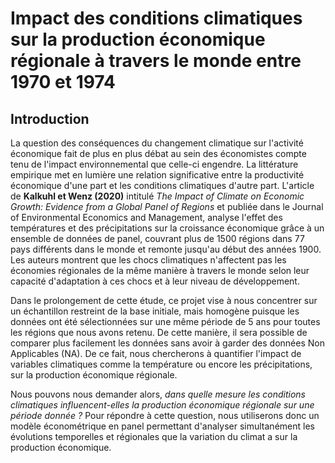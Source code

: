 # Impact des conditions climatiques sur la production économique régionale à travers le monde entre 1970 et 1974

## Introduction
La question des conséquences du changement climatique sur l'activité économique fait de plus en plus débat au sein des économistes compte tenu de l'impact environnemental que celle-ci engendre. La littérature empirique met en lumière une relation significative entre la productivité économique d'une part et les conditions climatiques d'autre part. L'article de **Kalkuhl et Wenz (2020)** intitulé *The Impact of Climate on Economic Growth: Evidence from a Global Panel of Regions* et publiée dans le Journal of Environmental Economics and Management, analyse l'effet des températures et des précipitations sur la croissance économique grâce à un ensemble de données de panel, couvrant plus de 1500 régions dans 77 pays différents dans le monde et remonte jusqu'au début des années 1900. Les auteurs montrent que les chocs climatiques n'affectent pas les économies régionales de la même manière à travers le monde selon leur capacité d'adaptation à ces chocs et à leur niveau de développement.

Dans le prolongement de cette étude, ce projet vise à nous concentrer sur un échantillon restreint de la base initiale, mais homogène puisque les données ont été sélectionnées sur une même période de 5 ans pour toutes les régions que nous avons retenu. De cette manière, il sera possible de comparer plus facilement les données sans avoir à garder des données Non Applicables (NA). De ce fait, nous chercherons à quantifier l'impact de variables climatiques comme la température ou encore les précipitations, sur la production économique régionale.

Nous pouvons nous demander alors, *dans quelle mesure les conditions climatiques influencent-elles la production économique régionale sur une période donnée ?* Pour répondre à cette question, nous utiliserons donc un modèle économétrique en panel permettant d'analyser simultanément les évolutions temporelles et régionales que la variation du climat a sur la production économique.
